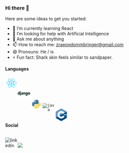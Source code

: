 ### Hi there 👋

<!--
**Anonymous616/Anonymous616** is a ✨ _special_ ✨ repository because its `README.md` (this file) appears on your GitHub profile.-->

Here are some ideas to get you started:

<!--- 🔭 I’m currently working on ... -->

- 🌱 I’m currently learning React<!--- 👯 I’m looking to collaborate on ... -->
- 🤔 I’m looking for help with Artificial Intelligence
- 💬 Ask me about anything
- 📫 How to reach me: zraeondommbringer@gmail.com
- 😄 Pronouns: He / is
- ⚡ Fun fact: Shark skin feels similar to sandpaper.

**Languages**
<br />
<code>
<img align="left" src="https://raw.githubusercontent.com/github/explore/80688e429a7d4ef2fca1e82350fe8e3517d3494d/topics/react/react.png" alt="react" height="40" width="40" />
</code>
<code>
<img align="left" src="https://raw.githubusercontent.com/github/explore/80688e429a7d4ef2fca1e82350fe8e3517d3494d/topics/django/django.png" alt="cplusplus" height="40" width="40" />
</code>
<code>
<img align="left" src="https://raw.githubusercontent.com/github/explore/80688e429a7d4ef2fca1e82350fe8e3517d3494d/topics/python/python.png" alt="python" height="40" width="40" /></code>
<code>
<img align="left" src="https://cdn.jsdelivr.net/npm/simple-icons@3.0.1/icons/java.svg" alt="java" height="40" width="40" /></code>
<code>
<img align="left" src="https://raw.githubusercontent.com/github/explore/80688e429a7d4ef2fca1e82350fe8e3517d3494d/topics/cpp/cpp.png" alt="cplusplus" height="40" width="40" /></code>

<br />

**Social**

<br />
<a href="https://www.linkedin.com/in/deongracias/" target="blank"><img align="left" src="https://cdn.jsdelivr.net/npm/simple-icons@v3/icons/linkedin.svg" alt="linkedin" height="40" width="40" /></a>

<br />
<img src="https://github-readme-stats.vercel.app/api?username=Anonymous616&&show_icons=true&title_color=39cccc&icon_color=39cccc&text_color=39cccc&bg_color=001f3f" />
<br />
